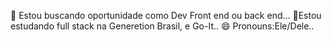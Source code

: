 🔭 Estou buscando oportunidade como Dev Front end ou back end...
🌱Estou estudando full stack na Generetion Brasil, e Go-It..
😄 Pronouns:Ele/Dele..
